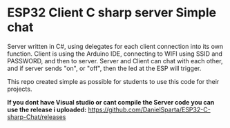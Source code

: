 # ESP32 Client C sharp server Simple chat
 
Server written in C#, using delegates for each client connection into its own function.
Client is using the Arduino IDE, connecting to WIFI using SSID and PASSWORD, and then to server.
Server and Client can chat with each other, and if server sends "on", or "off", then the led at the ESP will trigger.

This repo created simple as possible for students to use this code for their projects.

**If you dont have Visual studio or cant compile the Server code you can use the release i uploaded:**
https://github.com/DanielSparta/ESP32-C-sharp-Chat/releases
